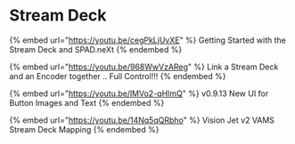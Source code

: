 # Stream Deck

{% embed url="https://youtu.be/cegPkLjUvXE" %}
Getting Started with the Stream Deck and SPAD.neXt
{% endembed %}

{% embed url="https://youtu.be/968WwVzAReg" %}
Link a Stream Deck and an Encoder together .. Full Control!!!
{% endembed %}

{% embed url="https://youtu.be/lMVo2-qHImQ" %}
v0.9.13 New UI for Button Images and Text
{% endembed %}

{% embed url="https://youtu.be/14Nq5qQRbho" %}
Vision Jet v2 VAMS Stream Deck Mapping
{% endembed %}
